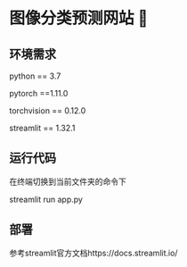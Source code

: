 # 图像分类预测网站 :dog:


## 环境需求

python == 3.7

pytorch ==1.11.0 

torchvision == 0.12.0 

streamlit == 1.32.1

## 运行代码
在终端切换到当前文件夹的命令下

streamlit run app.py

## 部署

参考streamlit官方文档https://docs.streamlit.io/
